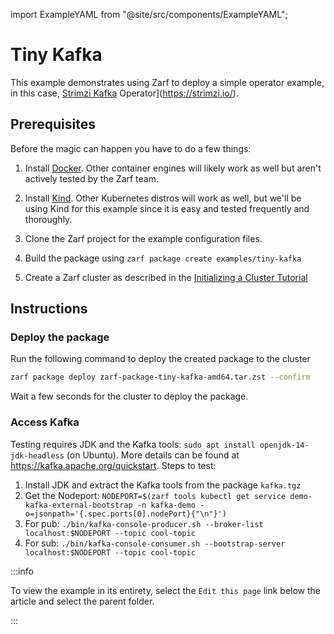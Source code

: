 import ExampleYAML from "@site/src/components/ExampleYAML";

# Tiny Kafka

This example demonstrates using Zarf to deploy a simple operator example, in this case, [Strimzi Kafka](https://strimzi.io/) Operator](https://strimzi.io/).

## Prerequisites

Before the magic can happen you have to do a few things:

1. Install [Docker](https://docs.docker.com/get-docker/). Other container engines will likely work as well but aren't actively tested by the Zarf team.

1. Install [Kind](https://github.com/kubernetes-sigs/kind). Other Kubernetes distros will work as well, but we'll be using Kind for this example since it is easy and tested frequently and thoroughly.

1. Clone the Zarf project for the example configuration files.

1. Build the package using `zarf package create examples/tiny-kafka`

1. Create a Zarf cluster as described in the [Initializing a Cluster Tutorial](../../docs/6-zarf-tutorials/1-initializing-a-k8s-cluster.md/)

## Instructions

### Deploy the package

Run the following command to deploy the created package to the cluster

``` bash
zarf package deploy zarf-package-tiny-kafka-amd64.tar.zst --confirm
```

Wait a few seconds for the cluster to deploy the package.

### Access Kafka

Testing requires JDK and the Kafka tools: `sudo apt install openjdk-14-jdk-headless` (on Ubuntu). More details can be found at <https://kafka.apache.org/quickstart>. Steps to test:

1. Install JDK and extract the Kafka tools from the package `kafka.tgz`
2. Get the Nodeport: `NODEPORT=$(zarf tools kubectl get service demo-kafka-external-bootstrap -n kafka-demo -o=jsonpath='{.spec.ports[0].nodePort}{"\n"}')`
3. For pub: `./bin/kafka-console-producer.sh --broker-list localhost:$NODEPORT --topic cool-topic`
4. For sub: `./bin/kafka-console-consumer.sh --bootstrap-server localhost:$NODEPORT --topic cool-topic`

:::info

To view the example in its entirety, select the `Edit this page` link below the article and select the parent folder.

:::

<ExampleYAML example="tiny-kafka" showLink={false} />
